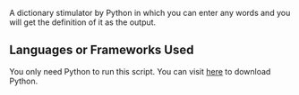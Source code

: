 

A dictionary stimulator by Python in which you can enter any words and you will get the definition of it as the output.

## Languages or Frameworks Used
You only need Python to run this script. You can visit [here](https://www.python.org/downloads/) to download Python.

